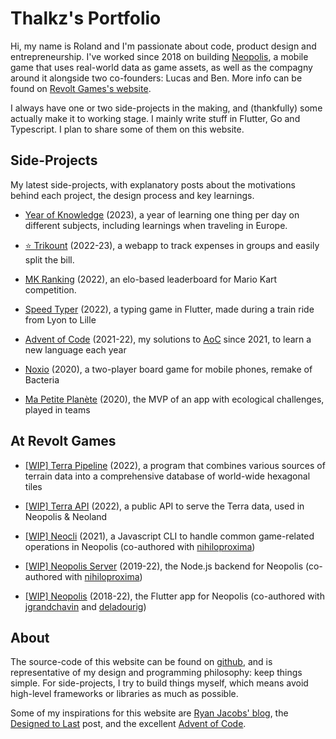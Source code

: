 # Thalkz's Portfolio

Hi, my name is Roland and I'm passionate about code, product design and entrepreneurship. I've worked since 2018 on building [Neopolis](https://neopolis.io), a mobile game that uses real-world data as game assets, as well as the compagny around it alongside two co-founders: Lucas and Ben. More info can be found on [Revolt Games's website](https://revoltgames.io).

I always have one or two side-projects in the making, and (thankfully) some actually make it to working stage. I mainly write stuff in Flutter, Go and Typescript. I plan to share some of them on this website.

## Side-Projects

My latest side-projects, with explanatory posts about the motivations behind each project, the design process and key learnings.

* [Year of Knowledge](/pages/yearofknowledge) (2023), a year of learning one thing per day on different subjects, including learnings when traveling in Europe.

* [⭐️ Trikount](/pages/trikount) (2022-23), a webapp to track expenses in groups and easily split the bill.

* [MK Ranking](/pages/mkranking) (2022), an elo-based leaderboard for Mario Kart competition.

* [Speed Typer](/pages/speedtyper) (2022), a typing game in Flutter, made during a train ride from Lyon to Lille

* [Advent of Code](/pages/adventofcode) (2021-22), my solutions to [AoC](https://adventofcode.com) since 2021, to learn a new language each year

* [Noxio](/pages/noxio) (2020), a two-player board game for mobile phones, remake of Bacteria

* [Ma Petite Planète](/pages/mpp) (2020), the MVP of an app with ecological challenges, played in teams

## At Revolt Games

* [[WIP] Terra Pipeline](/pages/terra) (2022), a program that combines various sources of terrain data into a comprehensive database of world-wide hexagonal tiles

* [[WIP] Terra API](/pages/terra) (2022), a public API to serve the Terra data, used in Neopolis & Neoland

* [[WIP] Neocli](/pages/neocli) (2021), a Javascript CLI to handle common game-related operations in Neopolis (co-authored with [nihiloproxima](https://github.com/nihiloproxima))

* [[WIP] Neopolis Server](/pages/neopolis) (2019-22), the Node.js backend for Neopolis (co-authored with [nihiloproxima](https://github.com/nihiloproxima))

* [[WIP] Neopolis](/pages/neopolis) (2018-22), the Flutter app for Neopolis (co-authored with [jgrandchavin](https://github.com/jgrandchavin) and [deladourig](https://github.com/deladourig))

## About

The source-code of this website can be found on [github](https://github.com/thalkz), and is representative of my design and programming philosophy: keep things simple. For side-projects, I try to build things myself, which means avoid high-level frameworks or libraries as much as possible. 

Some of my inspirations for this website are [Ryan Jacobs' blog](https://blog.notryan.com/), the [Designed to Last](https://jeffhuang.com/designed_to_last/) post, and the excellent [Advent of Code](https://adventofcode.com).
